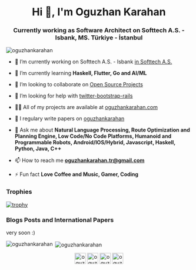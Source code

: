 <h1 align="center">Hi 👋, I'm Oguzhan Karahan</h1>
<h3 align="center">Currently working as Software Architect on Softtech A.S. - Isbank, MS. Türkiye - İstanbul</h3>

<p align="left"> <img src="https://komarev.com/ghpvc/?username=oguzhankarahan" alt="oguzhankarahan" /> </p>

- 🔭 I’m currently working on Softtech A.S. - Isbank [in Softtech A.S.](https://www.isbank.com.tr/)

- 🌱 I’m currently learning **Haskell, Flutter, Go and AI/ML**

- 👯 I’m looking to collaborate on [Open Source Projects](http://github.com/oguzhankarahan)

- 🤝 I’m looking for help with [twitter-bootstrap-rails](https://github.com/seyhunak/twitter-bootstrap-rails)

- 👨‍💻 All of my projects are available at [oguzhankarahan.com](http://github.com/oguzhankarahan)

- 📝 I regulary write papers on [oguzhankarahan](https://github.com/oguzhankarahan/Evaluation_of_NLU_PAPER)

- 💬 Ask me about **Natural Language Processing, Route Optimization and Planning Engine, Low Code/No Code Platforms, Humanoid and Programmable Robots, Android/IOS/Hybrid, Javascript, Haskell, Python, Java, C++**

- 📫 How to reach me **oguzhankarahan.tr@gmail.com**

- ⚡ Fun fact **Love Coffee and Music, Gamer, Coding**

### Trophies
[![trophy](https://github-profile-trophy.vercel.app/?username=oguzhankarahan)](https://github.com/oguzhankarahan/github-profile-trophy)

### Blogs Posts and International Papers
<!-- BLOG-POST-AND-INTERNATIONAL-PAPER-LIST:START -->
very soon :)
<!-- BLOG-POST-AND-INTERNATIONAL-PAPER-LIST:END -->

<p><img align="left" src="https://github-readme-stats.vercel.app/api/top-langs/?username=oguzhankarahan&layout=compact&hide=html" alt="oguzhankarahan" /></p>
<p>&nbsp;<img align="center" src="https://github-readme-stats.vercel.app/api?username=oguzhankarahan&show_icons=true" alt="oguzhankarahan" /></p>

<p align="center">
<a href="https://linkedin.com/oguzhankarahan" target="blank"><img align="center" src="https://cdn.jsdelivr.net/npm/simple-icons@3.0.1/icons/linkedin.svg" alt="oguzhankarahan" height="30" width="30" /></a>
<a href="https://stackoverflow.com/users/12794234/oguzhankarahan" target="blank"><img align="center" src="https://cdn.jsdelivr.net/npm/simple-icons@3.0.1/icons/stackoverflow.svg" alt="oguzhankarahan" height="30" width="30" /></a>
<a href="https://hub.docker.com/u/oguzhankarahan" target="blank"><img align="center" src="https://cdn.jsdelivr.net/npm/simple-icons@3.0.1/icons/docker.svg" alt="oguzhankarahan" height="30" width="30" /></a>
<a href="https://instagram.com/ogkarahan" target="blank"><img align="center" src="https://cdn.jsdelivr.net/npm/simple-icons@3.0.1/icons/instagram.svg" alt="oguzhankarahan" height="30" width="30" /></a>
</p>
